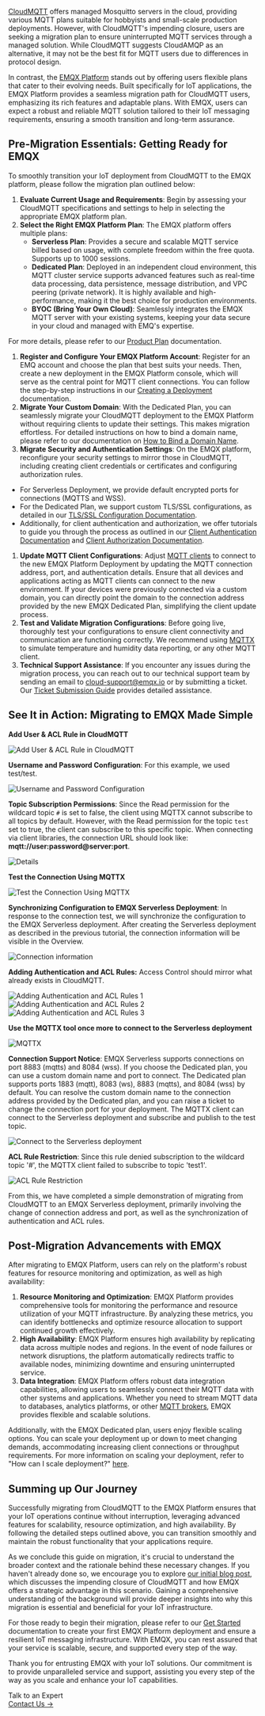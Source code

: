 [CloudMQTT](https://www.cloudmqtt.com/blog/end-of-life-announcement.html) offers managed Mosquitto servers in the cloud, providing various MQTT plans suitable for hobbyists and small-scale production deployments. However, with CloudMQTT's impending closure, users are seeking a migration plan to ensure uninterrupted MQTT services through a managed solution. While CloudMQTT suggests CloudAMQP as an alternative, it may not be the best fit for MQTT users due to differences in protocol design.

In contrast, the [EMQX Platform](https://www.emqx.com/en) stands out by offering users flexible plans that cater to their evolving needs. Built specifically for IoT applications, the EMQX Platform provides a seamless migration path for CloudMQTT users, emphasizing its rich features and adaptable plans. With EMQX, users can expect a robust and reliable MQTT solution tailored to their IoT messaging requirements, ensuring a smooth transition and long-term assurance.

## **Pre-Migration Essentials: Getting Ready for EMQX**

To smoothly transition your IoT deployment from CloudMQTT to the EMQX platform, please follow the migration plan outlined below:

1. **Evaluate Current Usage and Requirements**: Begin by assessing your CloudMQTT specifications and settings to help in selecting the appropriate EMQX platform plan.
2. **Select the Right EMQX Platform Plan**: The EMQX platform offers multiple plans:
   - **Serverless Plan**: Provides a secure and scalable MQTT service billed based on usage, with complete freedom within the free quota. Supports up to 1000 sessions.
   - **Dedicated Plan**: Deployed in an independent cloud environment, this MQTT cluster service supports advanced features such as real-time data processing, data persistence, message distribution, and VPC peering (private network). It is highly available and high-performance, making it the best choice for production environments.
   - **BYOC (Bring Your Own Cloud)**: Seamlessly integrates the EMQX MQTT server with your existing systems, keeping your data secure in your cloud and managed with EMQ's expertise.

For more details, please refer to our [Product Plan](https://docs.emqx.com/en/cloud/latest/price/plans.html) documentation.

1. **Register and Configure Your EMQX Platform Account**: Register for an EMQ account and choose the plan that best suits your needs. Then, create a new deployment in the EMQX Platform console, which will serve as the central point for MQTT client connections. You can follow the step-by-step instructions in our [Creating a Deployment](https://docs.emqx.com/en/cloud/latest/create/overview.html) documentation.
2. **Migrate Your Custom Domain**: With the Dedicated Plan, you can seamlessly migrate your CloudMQTT deployment to the EMQX Platform without requiring clients to update their settings. This makes migration effortless. For detailed instructions on how to bind a domain name, please refer to our documentation on [How to Bind a Domain Name](https://docs.emqx.com/en/cloud/latest/faq/normal_b.html#how-to-bind-a-domain-name).
3. **Migrate Security and Authentication Settings**: On the EMQX platform, reconfigure your security settings to mirror those in CloudMQTT, including creating client credentials or certificates and configuring authorization rules.

- For Serverless Deployment, we provide default encrypted ports for connections (MQTTS and WSS).
- For the Dedicated Plan, we support custom TLS/SSL configurations, as detailed in our [TLS/SSL Configuration Documentation](https://docs.emqx.com/en/cloud/latest/deployments/tls_ssl.html).
- Additionally, for client authentication and authorization, we offer tutorials to guide you through the process as outlined in our [Client Authentication Documentation](https://docs.emqx.com/en/cloud/latest/deployments/auth_overview.html) and [Client Authorization Documentation](https://docs.emqx.com/en/cloud/latest/deployments/authz_overview.html).

1. **Update MQTT Client Configurations**: Adjust [MQTT clients](https://www.emqx.com/en/blog/mqtt-client-tools) to connect to the new EMQX Platform Deployment by updating the MQTT connection address, port, and authentication details. Ensure that all devices and applications acting as MQTT clients can connect to the new environment. If your devices were previously connected via a custom domain, you can directly point the domain to the connection address provided by the new EMQX Dedicated Plan, simplifying the client update process.
2. **Test and Validate Migration Configurations**: Before going live, thoroughly test your configurations to ensure client connectivity and communication are functioning correctly. We recommend using [MQTTX](https://mqttx.app/) to simulate temperature and humidity data reporting, or any other MQTT client.
3. **Technical Support Assistance**: If you encounter any issues during the migration process, you can reach out to our technical support team by sending an email to cloud-support@emqx.io or by submitting a ticket. Our [Ticket Submission Guide](https://docs.emqx.com/en/cloud/latest/feature/tickets.html#tickets) provides detailed assistance.

## **See It in Action: Migrating to EMQX Made Simple**

**Add User & ACL Rule in CloudMQTT** 

![Add User & ACL Rule in CloudMQTT](https://assets.emqx.com/images/d2e63172de8e72f77d723908cf5bb46e.png)

**Username and Password Configuration**: For this example, we used test/test.

![Username and Password Configuration](https://assets.emqx.com/images/a716453718e7a8b391f5322fc4f8f337.png)

**Topic Subscription Permissions**: Since the Read permission for the wildcard topic `#` is set to false, the client using MQTTX cannot subscribe to all topics by default. However, with the Read permission for the topic `test` set to true, the client can subscribe to this specific topic. When connecting via client libraries, the connection URL should look like: **mqtt://user:password@server:port**. 

![Details](https://assets.emqx.com/images/20c5dacca26698536502b71cc909686a.png)

**Test the Connection Using MQTTX** 

![Test the Connection Using MQTTX](https://assets.emqx.com/images/ef1d90a421bd8b5fcdf5f860dfcdf658.png)

**Synchronizing Configuration to EMQX Serverless Deployment**: In response to the connection test, we will synchronize the configuration to the EMQX Serverless deployment. After creating the Serverless deployment as described in the previous tutorial, the connection information will be visible in the Overview.

![Connection information](https://assets.emqx.com/images/c18e6c6825283c6e2a88187992a59b0d.png)

**Adding Authentication and ACL Rules:** Access Control should mirror what already exists in CloudMQTT.

![Adding Authentication and ACL Rules 1](https://assets.emqx.com/images/c53b3450a8564cfd0abbdf652098200e.png)
![Adding Authentication and ACL Rules 2](https://assets.emqx.com/images/869d653d2cce32b10b7e583c39be07db.png)
![Adding Authentication and ACL Rules 3](https://assets.emqx.com/images/bd473969c604b628f0cb29ab687183fb.png)

**Use the MQTTX tool once more to connect to the Serverless deployment**

![MQTTX](https://assets.emqx.com/images/3175f71a9cd625fdca7c25c1b89dd2f1.png)

**Connection Support Notice**: EMQX Serverless supports connections on port 8883 (mqtts) and 8084 (wss). If you choose the Dedicated plan, you can use a custom domain name and port to connect. The Dedicated plan supports ports 1883 (mqtt), 8083 (ws), 8883 (mqtts), and 8084 (wss) by default. You can resolve the custom domain name to the connection address provided by the Dedicated plan, and you can raise a ticket to change the connection port for your deployment. The MQTTX client can connect to the Serverless deployment and subscribe and publish to the test topic.

![Connect to the Serverless deployment](https://assets.emqx.com/images/4c1da34290ac18246da99052cf916b9c.png)

**ACL Rule Restriction**: Since this rule denied subscription to the wildcard topic '#', the MQTTX client failed to subscribe to topic 'test1'.

![ACL Rule Restriction](https://assets.emqx.com/images/92142d4edfda9d22f6b7edcba93b7def.png)

From this, we have completed a simple demonstration of migrating from CloudMQTT to an EMQX Serverless deployment, primarily involving the change of connection address and port, as well as the synchronization of authentication and ACL rules.

## **Post-Migration Advancements with EMQX**

After migrating to EMQX Platform, users can rely on the platform's robust features for resource monitoring and optimization, as well as high availability:

1. **Resource Monitoring and Optimization**: EMQX Platform provides comprehensive tools for monitoring the performance and resource utilization of your MQTT infrastructure. By analyzing these metrics, you can identify bottlenecks and optimize resource allocation to support continued growth effectively.
2. **High Availability**: EMQX Platform ensures high availability by replicating data across multiple nodes and regions. In the event of node failures or network disruptions, the platform automatically redirects traffic to available nodes, minimizing downtime and ensuring uninterrupted service.
3. **Data Integration**: EMQX Platform offers robust data integration capabilities, allowing users to seamlessly connect their MQTT data with other systems and applications. Whether you need to stream MQTT data to databases, analytics platforms, or other [MQTT brokers](https://www.emqx.com/en/blog/the-ultimate-guide-to-mqtt-broker-comparison), EMQX provides flexible and scalable solutions.

Additionally, with the EMQX Dedicated plan, users enjoy flexible scaling options. You can scale your deployment up or down to meet changing demands, accommodating increasing client connections or throughput requirements. For more information on scaling your deployment, refer to "How can I scale deployment?" [here](https://docs.emqx.com/en/cloud/latest/faq/deploy.html#how-can-i-scale-deployment).

## **Summing up Our Journey**

Successfully migrating from CloudMQTT to the EMQX Platform ensures that your IoT operations continue without interruption, leveraging advanced features for scalability, resource optimization, and high availability. By following the detailed steps outlined above, you can transition smoothly and maintain the robust functionality that your applications require.

As we conclude this guide on migration, it's crucial to understand the broader context and the rationale behind these necessary changes. If you haven't already done so, we encourage you to explore [our initial blog post](https://www.emqx.com/en/blog/emqx-your-next-step-in-iot-evolution-post-cloudmqtt), which discusses the impending closure of CloudMQTT and how EMQX offers a strategic advantage in this scenario. Gaining a comprehensive understanding of the background will provide deeper insights into why this migration is essential and beneficial for your IoT infrastructure.

For those ready to begin their migration, please refer to our [Get Started](https://docs.emqx.com/en/cloud/latest/quick_start/introduction.html) documentation to create your first EMQX Platform deployment and ensure a resilient IoT messaging infrastructure. With EMQX, you can rest assured that your service is scalable, secure, and supported every step of the way.

Thank you for entrusting EMQX with your IoT solutions. Our commitment is to provide unparalleled service and support, assisting you every step of the way as you scale and enhance your IoT capabilities.



<section class="promotion">
    <div>
        Talk to an Expert
    </div>
    <a href="https://www.emqx.com/en/contact?product=solutions" class="button is-gradient">Contact Us →</a>
</section>
